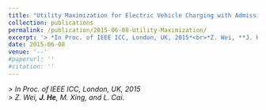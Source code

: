 ```yaml
---
title: "Utility Maximization for Electric Vehicle Charging with Admission Control and Scheduling"
collection: publications
permalink: /publication/2015-06-08-Utility-Maximization/
excerpt: '> *In Proc. of IEEE ICC, London, UK, 2015*<br>*Z. Wei, **J. He**, M. Xing, and L. Cai*.'
date: 2015-06-08
venue: '--'
#paperurl: ''
#citation: ''
---
```

*> In Proc. of IEEE ICC, London, UK, 2015*  
*> Z. Wei, **J. He**, M. Xing, and L. Cai*.